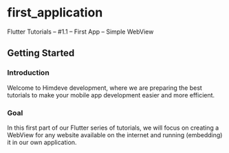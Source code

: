 # first_application

Flutter Tutorials – #1.1 – First App – Simple WebView

## Getting Started

### Introduction

Welcome to Himdeve development, where we are preparing the best tutorials to make your mobile app development easier and more efficient.

### Goal

In this first part of our Flutter series of tutorials, we will focus on creating a WebView for any website available on the internet and running (embedding) it in our own application.
